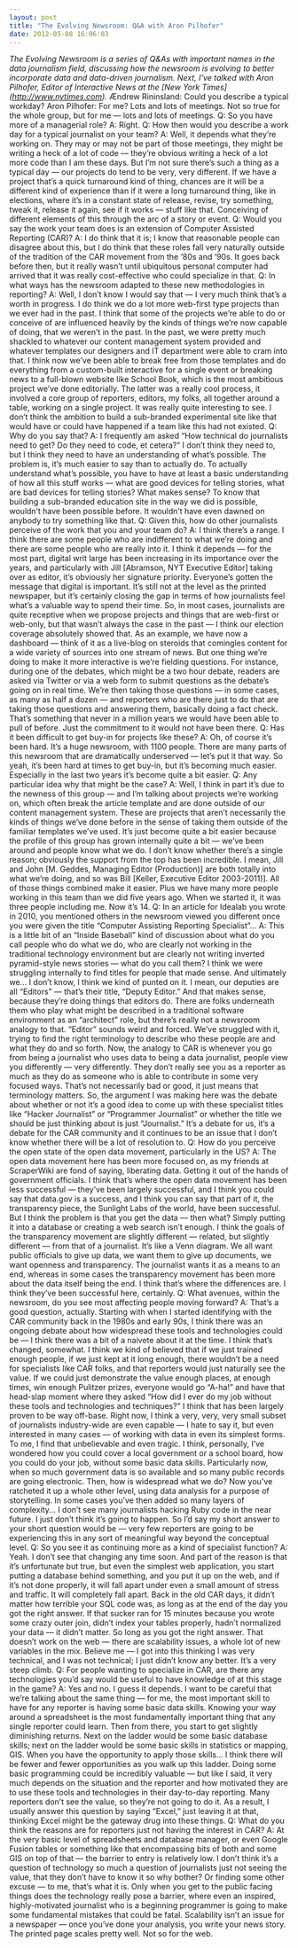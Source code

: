 ```yaml
---
layout: post
title: "The Evolving Newsroom: Q&A with Aron Pilhofer"
date: 2012-05-08 16:06:03
---
```


*The Evolving Newsroom is a series of Q&As with important names in the data journalism field, discussing how the newsroom is evolving to better incorporate data and data-driven journalism. Next, I've talked with Aron Pilhofer, Editor of Interactive News at the \[New York Times\](http://www.nytimes.com).* Ændrew Rininsland: Could you describe a typical workday? Aron Pilhofer: For me? Lots and lots of meetings. Not so true for the whole group, but for me — lots and lots of meetings. Q: So you have more of a managerial role? A: Right. Q: How then would you describe a work day for a typical journalist on your team? A: Well, it depends what they’re working on. They may or may not be part of those meetings, they might be writing a heck of a lot of code — they’re obvious writing a heck of a lot more code than I am these days. But I’m not sure there’s such a thing as a typical day — our projects do tend to be very, very different. If we have a project that’s a quick turnaround kind of thing, chances are it will be a different kind of experience than if it were a long turnaround thing, like in elections, where it’s in a constant state of release, revise, try something, tweak it, release it again, see if it works — stuff like that. Conceiving of different elements of this through the arc of a story or event. Q: Would you say the work your team does is an extension of Computer Assisted Reporting (CAR)? A: I do think that it is; I know that reasonable people can disagree about this, but I do think that these roles fall very naturally outside of the tradition of the CAR movement from the ‘80s and ‘90s. It goes back before then, but it really wasn’t until ubiquitous personal computer had arrived that it was really cost-effective who could specialize in that. Q: In what ways has the newsroom adapted to these new methodologies in reporting? A: Well, I don’t know I would say that — I very much think that’s a worth in progress. I do think we do a lot more web-first type projects than we ever had in the past. I think that some of the projects we’re able to do or conceive of are influenced heavily by the kinds of things we’re now capable of doing, that we weren’t in the past. In the past, we were pretty much shackled to whatever our content management system provided and whatever templates our designers and IT department were able to cram into that. I think now we’ve been able to break free from those templates and do everything from a custom-built interactive for a single event or breaking news to a full-blown website like School Book, which is the most ambitious project we’ve done editorially. The latter was a really cool process, it involved a core group of reporters, editors, my folks, all together around a table, working on a single project. It was really quite interesting to see. I don’t think the ambition to build a sub-branded experimental site like that would have or could have happened if a team like this had not existed. Q: Why do you say that? A: I frequently am asked “How technical do journalists need to get? Do they need to code, et cetera?” I don’t think they need to, but I think they need to have an understanding of what’s possible. The problem is, it’s much easier to say than to actually do. To actually understand what’s possible, you have to have at least a basic understanding of how all this stuff works — what are good devices for telling stories, what are bad devices for telling stories? What makes sense? To know that building a sub-branded education site in the way we did is possible, wouldn’t have been possible before. It wouldn’t have even dawned on anybody to try something like that. Q: Given this, how do other journalists perceive of the work that you and your team do? A: I think there’s a range. I think there are some people who are indifferent to what we’re doing and there are some people who are really into it. I think it depends — for the most part, digital writ large has been increasing in its importance over the years, and particularly with Jill [Abramson, NYT Executive Editor] taking over as editor, it’s obviously her signature priority. Everyone’s gotten the message that digital is important. It’s still not at the level as the printed newspaper, but it’s certainly closing the gap in terms of how journalists feel what’s a valuable way to spend their time. So, in most cases, journalists are quite receptive when we propose projects and things that are web-first or web-only, but that wasn’t always the case in the past — I think our election coverage absolutely showed that. As an example, we have now a dashboard — think of it as a live-blog on steroids that comingles content for a wide variety of sources into one stream of news. But one thing we’re doing to make it more interactive is we’re fielding questions. For instance, during one of the debates, which might be a two hour debate, readers are asked via Twitter or via a web form to submit questions as the debate’s going on in real time. We’re then taking those questions — in some cases, as many as half a dozen — and reporters who are there just to do that are taking those questions and answering them, basically doing a fact check. That’s something that never in a million years we would have been able to pull of before. Just the commitment to it would not have been there. Q: Has it been difficult to get buy-in for projects like these? A: Oh, of course it’s been hard. It’s a huge newsroom, with 1100 people. There are many parts of this newsroom that are dramatically underserved — let’s put it that way. So yeah, it’s been hard at times to get buy-in, but it’s becoming much easier. Especially in the last two years it’s become quite a bit easier. Q: Any particular idea why that might be the case? A: Well, I think in part it’s due to the newness of this group — and I’m talking about projects we’re working on, which often break the article template and are done outside of our content management system. These are projects that aren’t necessarily the kinds of things we’ve done before in the sense of taking them outside of the familiar templates we’ve used. It’s just become quite a bit easier because the profile of this group has grown internally quite a bit — we’ve been around and people know what we do. I don’t know whether there’s a single reason; obviously the support from the top has been incredible. I mean, Jill and John [M. Geddes, Managing Editor (Production)] are both totally into what we’re doing, and so was Bill [Keller, Executive Editor 2003-2011)]. All of those things combined make it easier. Plus we have many more people working in this team than we did five years ago. When we started it, it was three people including me. Now it’s 14. Q: In an article for Idealab you wrote in 2010, you mentioned others in the newsroom viewed you different once you were given the title “Computer Assisting Reporting Specialist”... A: This is a little bit of an “Inside Baseball” kind of discussion about what do you call people who do what we do, who are clearly not working in the traditional technology environment but are clearly not writing inverted pyramid-style news stories — what do you call them? I think we were struggling internally to find titles for people that made sense. And ultimately we... I don’t know, I think we kind of punted on it. I mean, our deputies are all “Editors” — that’s their title, “Deputy Editor.” And that makes sense, because they’re doing things that editors do. There are folks underneath them who play what might be described in a traditional software environment as an “architect” role, but there’s really not a newsroom analogy to that. “Editor” sounds weird and forced. We’ve struggled with it, trying to find the right terminology to describe who these people are and what they do and so forth. Now, the analogy to CAR is whenever you go from being a journalist who uses data to being a data journalist, people view you differently — very differently. They don’t really see you as a reporter as much as they do as someone who is able to contribute in some very focused ways. That’s not necessarily bad or good, it just means that terminology matters. So, the argument I was making here was the debate about whether or not it’s a good idea to come up with these specialist titles like “Hacker Journalist” or “Programmer Journalist” or whether the title we should be just thinking about is just “Journalist.” It’s a debate for us, it’s a debate for the CAR community and it continues to be an issue that I don’t know whether there will be a lot of resolution to. Q: How do you perceive the open state of the open data movement, particularly in the US? A: The open data movement here has been more focused on, as my friends at ScraperWiki are fond of saying, liberating data. Getting it out of the hands of government officials. I think that’s where the open data movement has been less successful — they’ve been largely successful, and I think you could say that data.gov is a success, and I think you can say that part of it, the transparency piece, the Sunlight Labs of the world, have been successful. But I think the problem is that you get the data — then what? Simply putting it into a database or creating a web search isn’t enough. I think the goals of the transparency movement are slightly different — related, but slightly different — from that of a journalist. It’s like a Venn diagram. We all want public officials to give up data, we want them to give up documents, we want openness and transparency. The journalist wants it as a means to an end, whereas in some cases the transparency movement has been more about the data itself being the end. I think that’s where the differences are. I think they’ve been successful here, certainly. Q: What avenues, within the newsroom, do you see most affecting people moving forward? A: That’s a good question, actually. Starting with when I started identifying with the CAR community back in the 1980s and early 90s, I think there was an ongoing debate about how widespread these tools and technologies could be — I think there was a bit of a naivete about it at the time. I think that’s changed, somewhat. I think we kind of believed that if we just trained enough people, if we just kept at it long enough, there wouldn’t be a need for specialists like CAR folks, and that reporters would just naturally see the value. If we could just demonstrate the value enough places, at enough times, win enough Pulitzer prizes, everyone would go “A-ha!” and have that head-slap moment where they asked “How did I ever do my job without these tools and technologies and techniques?” I think that has been largely proven to be way off-base. Right now, I think a very, very, very small subset of journalists industry-wide are even capable — I hate to say it, but even interested in many cases — of working with data in even its simplest forms. To me, I find that unbelievable and even tragic. I think, personally, I’ve wondered how you could cover a local government or a school board, how you could do your job, without some basic data skills. Particularly now, when so much government data is so available and so many public records are going electronic. Then, how is widespread what we do? Now you’ve ratcheted it up a whole other level, using data analysis for a purpose of storytelling. In some cases you’ve then added so many layers of complexity... I don’t see many journalists hacking Ruby code in the near future. I just don’t think it’s going to happen. So I’d say my short answer to your short question would be — very few reporters are going to be experiencing this in any sort of meaningful way beyond the conceptual level. Q: So you see it as continuing more as a kind of specialist function? A: Yeah. I don’t see that changing any time soon. And part of the reason is that it’s unfortunate but true, but even the simplest web application, you start putting a database behind something, and you put it up on the web, and if it’s not done properly, it will fall apart under even a small amount of stress and traffic. It will completely fall apart. Back in the old CAR days, it didn’t matter how terrible your SQL code was, as long as at the end of the day you got the right answer. If that sucker ran for 15 minutes because you wrote some crazy outer join, didn’t index your tables properly, hadn’t normalized your data — it didn’t matter. So long as you got the right answer. That doesn’t work on the web — there are scalability issues, a whole lot of new variables in the mix. Believe me — I got into this thinking I was very technical, and I was not technical; I just didn’t know any better. It’s a very steep climb. Q: For people wanting to specialize in CAR, are there any technologies you’d say would be useful to have knowledge of at this stage in the game? A: Yes and no. I guess it depends. I want to be careful that we’re talking about the same thing — for me, the most important skill to have for any reporter is having some basic data skills. Knowing your way around a spreadsheet is the most fundamentally important thing that any single reporter could learn. Then from there, you start to get slightly diminishing returns. Next on the ladder would be some basic database skills; next on the ladder would be some basic skills in statistics or mapping, GIS. When you have the opportunity to apply those skills... I think there will be fewer and fewer opportunities as you walk up this ladder. Doing some basic programming could be incredibly valuable — but like I said, it very much depends on the situation and the reporter and how motivated they are to use these tools and technologies in their day-to-day reporting. Many reporters don’t see the value, so they’re not going to do it. As a result, I usually answer this question by saying “Excel,” just leaving it at that, thinking Excel might be the gateway drug into these things. Q: What do you think the reasons are for reporters just not having the interest in CAR? A: At the very basic level of spreadsheets and database manager, or even Google Fusion tables or something like that encompassing bits of both and some GIS on top of that — the barrier to entry is relatively low. I don’t think it’s a question of technology so much a question of journalists just not seeing the value, that they don’t have to know it so why bother? Or finding some other excuse — to me, that’s what it is. Only when you get to the public facing things does the technology really pose a barrier, where even an inspired, highly-motivated journalist who is a beginning programmer is going to make some fundamental mistakes that could be fatal. Scalability isn’t an issue for a newspaper — once you’ve done your analysis, you write your news story. The printed page scales pretty well. Not so for the web.